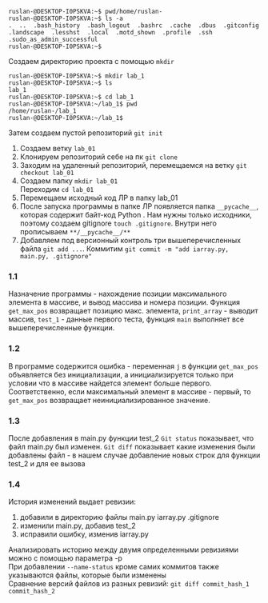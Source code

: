     ruslan-@DESKTOP-I0PSKVA:~$ pwd/home/ruslan- 
    ruslan-@DESKTOP-I0PSKVA:~$ ls -a
    .  ..  .bash_history  .bash_logout  .bashrc  .cache  .dbus  .gitconfig  .landscape  .lesshst  .local  .motd_shown  .profile  .ssh 
    .sudo_as_admin_successful
    ruslan-@DESKTOP-I0PSKVA:~$


Создаем директорию проекта с помощью `mkdir`

    ruslan-@DESKTOP-I0PSKVA:~$ mkdir lab_1
    ruslan-@DESKTOP-I0PSKVA:~$ ls
    lab_1
    ruslan-@DESKTOP-I0PSKVA:~$ cd lab_1
    ruslan-@DESKTOP-I0PSKVA:~/lab_1$ pwd
    /home/ruslan-/lab_1
    ruslan-@DESKTOP-I0PSKVA:~/lab_1$

Затем создаем пустой репозиторий `git init`


1) Создаем ветку `lab_01`
2) Клонируем репозиторий себе на пк `git clone`
3) Заходим на удаленный репозиторий, перемещаемся на ветку `git checkout lab_01`
4) Создаем папку `mkdir lab_01`   
   Переходим `cd lab_01`   
5) Перемещаем исходный код ЛР в папку lab_01
6) После запуска программы в папке ЛР появляется папка `__pycache__`, которая содержит байт-код Python . Нам нужны только исходники, поэтому создаем gitignore `touch .gitignore`. Внутри него прописываем `**/__pycache__/**`
7) Добавляем под версионный контроль три вышеперечисленных файла `git add ...`. Коммитим `git commit -m "add iarray.py, main.py, .gitignore"`
 
### 1.1 
Назначение программы - нахождение позиции максимального элемента в массиве, и вывод массива и номера позиции. Функция `get_max_pos` возвращает позицию макс. элемента, `print_array` - выводит массив, `test_1` - данные первого теста,  функция `main` выполняет все вышеперечисленные функции.

### 1.2
В программе содержится ошибка - переменная `j` в функции `get_max_pos` объявляется без инициализации, а инициализируется только при условии что в массиве найдется элемент больше первого. Соответственно, если максимальный элемент в массиве - первый, то `get_max_pos` возвращает неинициализированное значение.

### 1.3
После добавления в main.py функции test_2
`Git status` показывает, что файл main.py был изменен. 
`Git diff` показывает какие изменения были добавлены файл - в нашем случае добавление новых строк для функции test_2  и для ее вызова


### 1.4
История изменений выдает ревизии:
1) добавили в директорию файлы main.py iarray.py .gitignore
2) изменили main.py, добавив test_2
3) исправили ошибку, изменив iarray.py

Анализировать историю между двумя определенными ревизиями можно с помощью параметра -p  
При добавлении `--name-status` кроме самих коммитов также указываются файлы, которые были изменены  
Сравнение версий файлов из разных ревизий: `git diff commit_hash_1 commit_hash_2`
